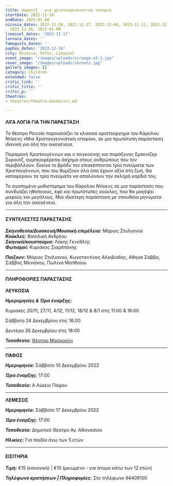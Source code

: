 ```yaml
---
title: σκρουτζ - μια χριστουγεννιατικη ιστορια
startDate: 2022-11-20
endDate: 2023-01-08
nicosia_dates: 2022-11-20, 2022-11-27, 2022-12-04, 2022-12-11, 2022-12-18, 2022-12-24,
  2022-12-26, 2023-01-08
limassol_dates: '2022-12-17'
larnaca_dates: ''
famagusta_dates: ''
paphos_dates: '2022-12-10'
city: Nicosia, Pafos, Limassol
event_image: "/images/uploads/scrooge-a3-1.jpg"
cover_image: "/images/uploads/skroutz.jpg"
gallery_images: []
category: Children
extended: false
critic_link: ''
critic_title: ''
critic_p: ''
theatres:
- theatres/theatro-maskarini.md

---
```

#### ΛΙΓΑ ΛΟΓΙΑ ΓΙΑ ΤΗΝ ΠΑΡΑΣΤΑΣΗ

Το θέατρο Piccolo παρουσιάζει το κλασικό αριστούργημα του Κάρολου Ντίκενς «Μια Χριστουγεννιάτικη ιστορία», σε μια πρωτότυπη παράσταση ιδανική για όλη την οικογένεια.

Παραμονή Χριστουγέννων και ο τσιγκούνης και παράξενος Εμπενίζερ Σκρουτζ, συμπεριφέρεται άσχημα στους ανθρώπους που τον περιβάλλουν. Εκείνο το βράδυ τον επισκέπτονται τρία πνεύματα των Χριστουγέννων, που του θυμίζουν όλα όσα έχουν αξία στη ζωή. Θα καταφέρουν τα τρία πνεύματα να απαλύνουν την σκληρή καρδιά του;

Το αγαπημένο μυθιστόρημα του Κάρολου Ντίκενς σε μια παράσταση που συνδυάζει ηθοποιούς, εφέ και πρωτότυπες κούκλες, που θα μαγέψει μικρούς και μεγάλους. Μια ιδιαίτερη παράσταση με σπουδαία μηνύματα για όλη την οικογένεια.

***

#### ΣΥΝΤΕΛΕΣΤΕΣ ΠΑΡΑΣΤΑΣΗΣ

**_Σκηνοθεσία/Διασκευή/Μουσική επιμέλεια:_** Μάριος Στυλιανού  
**_Κούκλες:_** Βασιλική Ανδρέου  
**_Σκηνικά/κουστούμια:_** Λάκης Γενεθλής  
**_Φωτισμοί:_** Κυριάκος Σιαμπτάνης

**_Παίζουν:_** Μάριος Στυλιανού, Κωνσταντίνος Αλκιβιάδης, Αθηνά Σάββα, Σάββας Μενοίκου, Πωλίνα Ματθαίου

***

#### ΠΛΗΡΟΦΟΡΙΕΣ ΠΑΡΑΣΤΑΣΗΣ

**ΛΕΥΚΩΣΙΑ**

**_Ημερομηνίες & Ώρα έναρξης:_**

Κυριακές 20/11, 27/11, 4/12, 11/12, 18/12 & 8/1 στις 11:00 & 16:00

Σάββατο 24 Δεκεμβρίου στις 16:00

Δευτέρα 26 Δεκεμβρίου στις 18:00

**_Τοποθεσία:_** [Θέατρο Μασκαρίνι](?#map)

***

**ΠΑΦΟΣ**

**_Ημερομηνία:_** Σάββατο 10 Δεκεμβρίου 2022

**_Ώρα έναρξης:_** 17:00

**_Τοποθεσία:_** Α Λύκειο Πάφου

***

**ΛΕΜΕΣΟΣ**

**_Ημερομηνία:_** Σάββατο 17 Δεκεμβρίου 2022

**_Ώρα έναρξης:_** 17:00

**_Τοποθεσία:_** Δημοτικό Θέατρο Αγ. Αθανασίου

**_Ηλικίες:_** Για παιδία άνω των 5 ετών

***

#### ΕΙΣΙΤΗΡΙΑ

**_Τιμή:_** €15 (κανονικό) | €10 (μειωμένο - για άτομα κάτω των 12 ετών)

**_Τηλέφωνο κρατήσεων | Πληροφορίες:_** Στο τηλέφωνο 94409100